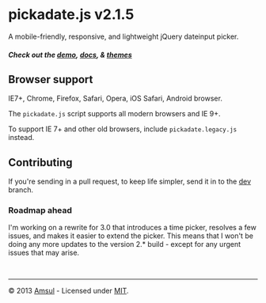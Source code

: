 # pickadate.js v2.1.5


A mobile-friendly, responsive, and lightweight jQuery dateinput picker.

##### Check out the [demo](http://amsul.github.com/pickadate.js), [docs](http://amsul.github.com/pickadate.js/docs.htm>), & [themes](http://amsul.github.com/pickadate.js/themes.htm>)


## Browser support
IE7+, Chrome, Firefox, Safari, Opera, iOS Safari, Android browser.

The `pickadate.js` script supports all modern browsers and IE 9+.

To support IE 7+ and other old browsers, include `pickadate.legacy.js` instead.



## Contributing

If you're sending in a pull request, to keep life simpler, send it in to the [dev](https://github.com/amsul/pickadate.js/tree/dev) branch.

### Roadmap ahead

I'm working on a rewrite for 3.0 that introduces a time picker, resolves a few issues, and makes it easier to extend the picker. This means that I won't be doing any more updates to the version 2.* build - except for any urgent issues that may arise.


<br>

---

&copy; 2013 [Amsul](http://twitter.com/amsul_) - Licensed under [MIT](http://amsul.ca/MIT).
